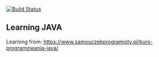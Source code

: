 [![Build Status](https://travis-ci.org/majkel84/Learning-Java_SP.svg?branch=master)](https://travis-ci.org/majkel84/Learning-Java_SP)

## Learning JAVA

Learning from: https://www.samouczekprogramisty.pl/kurs-programowania-java/
